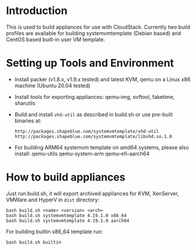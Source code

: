 <!--
Licensed to the Apache Software Foundation (ASF) under one
or more contributor license agreements.  See the NOTICE file
distributed with this work for additional information
regarding copyright ownership.  The ASF licenses this file
to you under the Apache License, Version 2.0 (the
"License"); you may not use this file except in compliance
with the License.  You may obtain a copy of the License at

  http://www.apache.org/licenses/LICENSE-2.0

Unless required by applicable law or agreed to in writing,
software distributed under the License is distributed on an
"AS IS" BASIS, WITHOUT WARRANTIES OR CONDITIONS OF ANY
KIND, either express or implied.  See the License for the
specific language governing permissions and limitations
under the License.
-->

# Introduction

This is used to build appliances for use with CloudStack. Currently two
build profiles are available for building systemvmtemplate (Debian based) and
CentOS based built-in user VM template.

# Setting up Tools and Environment

- Install packer (v1.8.x, v1.9.x tested) and latest KVM, qemu on a Linux x86
  machine (Ubuntu 20.04 tested)
- Install tools for exporting appliances: qemu-img, ovftool, faketime, sharutils
- Build and install `vhd-util` as described in build.sh or use pre-built
  binaries at:

      http://packages.shapeblue.com/systemvmtemplate/vhd-util
      http://packages.shapeblue.com/systemvmtemplate/libvhd.so.1.0

- For building ARM64 systemvm template on amd64 systems, please also install:
  qemu-utils qemu-system-arm qemu-efi-aarch64

# How to build appliances

Just run build.sh, it will export archived appliances for KVM, XenServer,
VMWare and HyperV in `dist` directory:

    bash build.sh <name> <version> <arch>
    bash build.sh systemvmtemplate 4.19.1.0 x86_64
    bash build.sh systemvmtemplate 4.19.1.0 aarch64

For building builtin x86_64 template run:

    bash build.sh builtin
